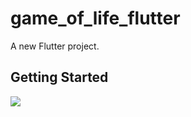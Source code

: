 # game_of_life_flutter

A new Flutter project.

## Getting Started
![](https://github.com/FranktheFurter/game_of_life_flutter/blob/master/screenshots/video_1.gif)